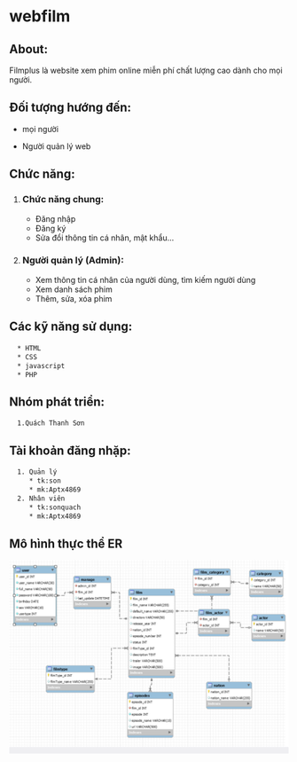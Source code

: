 # webfilm
## About: 
Filmplus là website xem phim online miễn phí chất lượng cao dành cho mọi người.

## Đối tượng hướng đến:
* mọi người

* Người quản lý web

## Chức năng:
   1. ### Chức năng chung:
      * Đăng nhập
      * Đăng ký
      * Sửa đổi thông tin cá nhân, mật khẩu...
  

   
   2. ### Người quản lý (Admin):
      * Xem thông tin cá nhân của người dùng, tìm kiếm người dùng
      * Xem danh sách phim 
      * Thêm, sửa, xóa phim
      
## Các kỹ năng sử dụng: 
      * HTML
      * CSS
      * javascript
      * PHP
      
      
      
## Nhóm phát triển:
      1.Quách Thanh Sơn
  
 ## Tài khoản đăng nhặp:
      1. Quản lý
         * tk:son
         * mk:Aptx4869
      2. Nhân viên
         * tk:sonquach
         * mk:Aptx4869
## Mô hình thực thể ER

![alt text](database.png)
